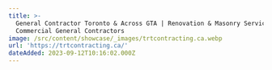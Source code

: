 ```yaml
---
title: >-
  General Contractor Toronto & Across GTA | Renovation & Masonry Services |
  Commercial General Contractors
image: /src/content/showcase/_images/trtcontracting.ca.webp
url: 'https://trtcontracting.ca/'
dateAdded: 2023-09-12T10:16:02.000Z
---
```


